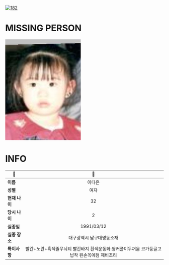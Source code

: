 [![182](https://img.shields.io/badge/%EC%8B%A4%EC%A2%85%EC%8B%A0%EA%B3%A0%EB%8A%94%20%EA%B5%AD%EB%B2%88%EC%97%86%EC%9D%B4-182-blue)](http://safe182.go.kr/index.do)

# MISSING PERSON

<img src="./missing_person.jpg">

# INFO

|🔑|💎|
|--|:--:|
|**이름**|이다은|
|**성별**|여자|
|**현재 나이**|32|
|**당시 나이**|2|
|**실종일**|1991/03/12|
|**실종 장소**|대구광역시 남구대명동소재  |
|**특이사항**|빨간+노란+흑색줄무늬티 빨간바지 흰색운동화.쌍커풀이두꺼움 코가둥글고납작 왼손목에점 제비초리|
